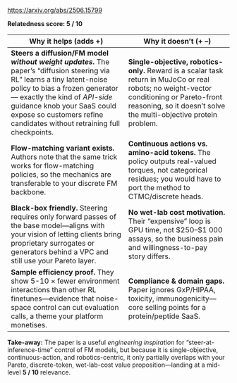 https://arxiv.org/abs/2506.15799

**Relatedness score: 5 / 10**

| Why it helps (adds +)                                                                                                                                                                                                                                                                                     | Why it doesn’t (+ –)                                                                                                                                                                                            |
| --------------------------------------------------------------------------------------------------------------------------------------------------------------------------------------------------------------------------------------------------------------------------------------------------------- | --------------------------------------------------------------------------------------------------------------------------------------------------------------------------------------------------------------- |
| **Steers a diffusion/FM model *without weight updates*.** The paper’s “diffusion steering via RL” learns a tiny latent-noise policy to bias a frozen generator — exactly the kind of *API-side* guidance knob your SaaS could expose so customers refine candidates without retraining full checkpoints.  | **Single-objective, robotics-only.** Reward is a scalar task return in MuJoCo or real robots; no weight-vector conditioning or Pareto-front reasoning, so it doesn’t solve the multi-objective protein problem. |
| **Flow-matching variant exists.** Authors note that the same trick works for flow-matching policies, so the mechanics are transferable to your discrete FM backbone.                                                                                                                                      | **Continuous actions vs. amino-acid tokens.** The policy outputs real-valued torques, not categorical residues; you would have to port the method to CTMC/discrete heads.                                       |
| **Black-box friendly.** Steering requires only forward passes of the base model—aligns with your vision of letting clients bring proprietary surrogates or generators behind a VPC and still use your Pareto layer.                                                                                       | **No wet-lab cost motivation.** Their “expensive” loop is GPU time, not \$250–\$1 000 assays, so the business pain and willingness-to-pay story differs.                                                        |
| **Sample efficiency proof.** They show 5-10 × fewer environment interactions than other RL finetunes—evidence that noise-space control can cut evaluation calls, a theme your platform monetises.                                                                                                         | **Compliance & domain gaps.** Paper ignores GxP/HIPAA, toxicity, immunogenicity—core selling points for a protein/peptide SaaS.                                                                                 |

**Take-away:**
The paper is a useful *engineering inspiration* for “steer-at-inference-time” control of FM models, but because it is single-objective, continuous-action, and robotics-centric, it only partially overlaps with your Pareto, discrete-token, wet-lab-cost value proposition—landing at a mid-level **5 / 10** relevance.
